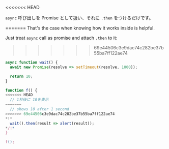 
<<<<<<< HEAD

`async` 呼び出しを Promise として扱い、それに `.then` をつけるだけです。

=======
That's the case when knowing how it works inside is helpful.

Just treat `async` call as promise and attach `.then` to it:
>>>>>>> 69e44506c3e9dac74c282be37b55ba7ff122ae74
```js run
async function wait() {
  await new Promise(resolve => setTimeout(resolve, 1000));

  return 10;
}

function f() {
<<<<<<< HEAD
  // 1秒後に 10を表示
=======
  // shows 10 after 1 second
>>>>>>> 69e44506c3e9dac74c282be37b55ba7ff122ae74
*!*
  wait().then(result => alert(result));
*/!*
}

f();
```
